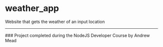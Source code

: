 # weather_app
Website that gets the weather of an input location

<hr>
### Project completed during the NodeJS Developer Course by Andrew Mead
